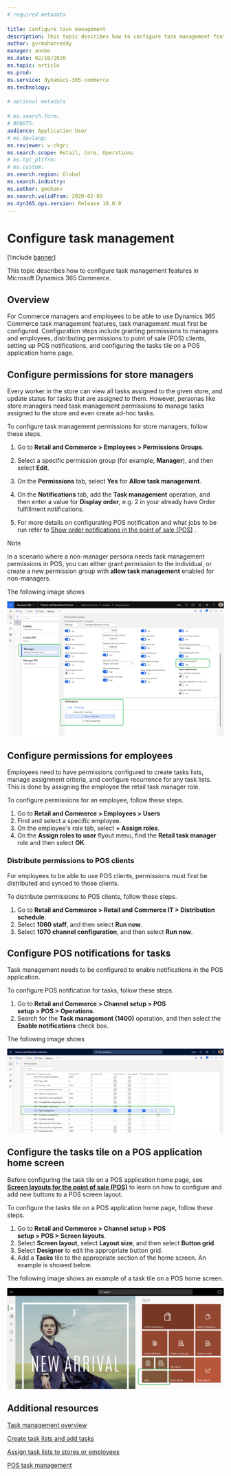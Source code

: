 ```yaml
---
# required metadata

title: Configure task management
description: This topic describes how to configure task management features in Microsoft Dynamics 365 Commerce.
author: gvrmohanreddy
manager: annbe
ms.date: 02/10/2020
ms.topic: article
ms.prod: 
ms.service: dynamics-365-commerce
ms.technology: 

# optional metadata

# ms.search.form:  
# ROBOTS: 
audience: Application User
# ms.devlang: 
ms.reviewer: v-chgri
ms.search.scope: Retail, Core, Operations
# ms.tgt_pltfrm: 
# ms.custom: 
ms.search.region: Global
ms.search.industry: 
ms.author: gmohanv
ms.search.validFrom: 2020-02-03
ms.dyn365.ops.version: Release 10.0.9
---
```


# Configure task management

[!include [banner](includes/banner.md)]

This topic describes how to configure task management features in Microsoft Dynamics 365 Commerce.

## Overview

For Commerce managers and employees to be able to use Dynamics 365 Commerce task management features, task management must first be configured. Configuration steps include granting permissions to managers and employees, distributing permissions to point of sale (POS) clients, setting up POS notifications, and configuring the tasks tile on a POS application home page. 

## Configure permissions for store managers

Every worker in the store can view all tasks assigned to the given store, and update status for tasks that are assigned to them. However, personas like store managers need task management permissions to manage tasks assigned to the store and even create ad-hoc tasks. 

To configure task management permissions for store managers, follow these steps.

1. Go to **Retail and Commerce \> Employees \> Permissions Groups**.
1. Select a specific permission group (for example, **Manager**), and then select **Edit**. 
1. On the **Permissions** tab, select **Yes** for **Allow task management**.


1. On the **Notifications** tab, add the **Task management** operation, and then enter a value for **Display order**, e.g. 2 in your already have Order fulfillment notifications.  
1. For more details on configurating POS notification and what jobs to be run refer to [Show order notifications in the point of sale (POS)](https://docs.microsoft.com/en-us/dynamics365/retail/notifications-pos?toc=/dynamics365/commerce/toc.json) .
	
> [!NOTE]
> In a scenario where a non-manager persona needs task management permissions in POS, you can either grant permission to the individual, or create a new permission group with **allow task management** enabled for non-managers. 

The following image shows

![Dynamics 365 Commerce - Task management configuration](media/HQ-POS-Tasks-Notifications-User-Permission.png)

## Configure permissions for employees

Employees need to have permissions configured to create tasks lists, manage assignment criteria, and configure recurrence for any task lists. This is done by assigning the employee the retail task manager role.

To configure permissions for an employee, follow these steps. 

1. Go to **Retail and Commerce \> Employees \> Users** 
1. Find and select a specific employee. 
1. On the employee's role tab, select **+ Assign roles**.
1. On the **Assign roles to user** flyout menu, find the **Retail task manager** role and then select **OK**.

### Distribute permissions to POS clients

For employees to be able to use POS clients, permissions must first be distributed and synced to those clients.

To distribute permissions to POS clients, follow these steps.

1. Go to **Retail and Commerce \> Retail and Commerce IT \> Distribution schedule**.
1. Select **1060 staff**, and then select **Run now**.
1. Select **1070 channel configuration**, and then select **Run now**. 

## Configure POS notifications for tasks

Task management needs to be configured to enable notifications in the POS application. 

To configure POS notification for tasks, follow these steps.

1. Go to **Retail and Commerce \> Channel setup \> POS setup \> POS \> Operations**.
1. Search for the **Task management (1400)** operation, and then select the **Enable notifications** check box. 

The following image shows

![Task management configuration](media/HQ-POS-Tasks-Notifications.png)
  
## Configure the tasks tile on a POS application home screen

Before configuring the task tile on a POS application home page, see [**Screen layouts for the point of sale (POS)**](pos-screen-layouts.md) to learn on how to configure and add new buttons to a POS screen layout.

To configure the tasks tile on a POS application home page, follow these steps.

1. Go to **Retail and Commerce \> Channel setup \> POS setup \> POS \> Screen layouts**.
1. Select **Screen layout**, select **Layout size**, and then select **Button grid**.
1. Select **Designer** to edit the appropriate button grid.
1. Add a **Tasks** tile to the appropriate section of the home screen. An example is showed below.

The following image shows an example of a task tile on a POS home screen.

![Task management - Task tile on a POS home screen](media/POS-home-screen-tasks-button-image.png)


## Additional resources

[Task management overview](task-mgmt-overview.md)

[Create task lists and add tasks](task-mgmt-create-lists.md)

[Assign task lists to stores or employees](task-mgmt-assign-lists.md)

[POS task management](task-mgmt-POS.md)

